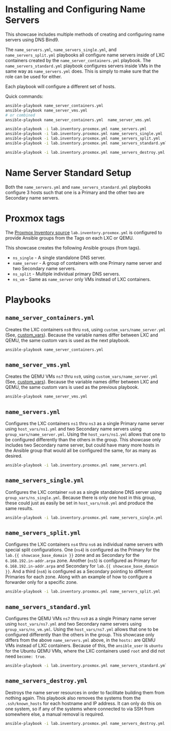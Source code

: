 # Installing and Configuring Name Servers

This showcase includes multiple methods of creating and configuring name servers using DNS Bind9.

The `name_servers.yml`, `name_servers_single.yml`, and `name_servers_split.yml` playbooks all configure name servers inside of LXC containers created by the `name_server_containers.yml` playbook. The `name_servers_standard.yml` playbook configures servers inside VMs in the same way as `name_servers.yml` does. This is simply to make sure that the role can be used for either.

Each playbook will configure a different set of hosts.

Quick commands:

```bash
ansible-playbook name_server_containers.yml
ansible-playbook name_server_vms.yml
# or combined
ansible-playbook name_server_containers.yml  name_server_vms.yml

ansible-playbook -i lab.inventory.proxmox.yml name_servers.yml
ansible-playbook -i lab.inventory.proxmox.yml name_servers_single.yml
ansible-playbook -i lab.inventory.proxmox.yml name_servers_split.yml
ansible-playbook -i lab.inventory.proxmox.yml name_servers_standard.yml

ansible-playbook -i lab.inventory.proxmox.yml name_servers_destroy.yml
```

# Name Server Standard Setup

Both the `name_servers.yml` and `name_servers_standard.yml` playbooks configure 3 hosts such that one is a Primary and the other two are Secondary name servers. 

# Proxmox tags

The [Proxmox Inventory source](https://docs.ansible.com/ansible/latest/collections/community/general/proxmox_inventory.html) `lab.inventory.proxmox.yml` is configured to provide Ansible groups from the Tags on each LXC or QEMU.

This showcase creates the following Ansible groups (from tags).

- `ns_single` - A single standalone DNS server.
- `name_server` - A group of containers with one Primary name server and two Secondary name servers.
- `ns_split` - Multiple individual primary DNS servers.
- `ns_vm` - Same as `name_server` only VMs instead of LXC containers.

# Playbooks

## `name_server_containers.yml`

Creates the LXC containers `ns0` thru `ns6`, using `custom_vars/name_server.yml` (See, [custom_vars](Custom_vars.md)). Because the variable names differ between LXC and QEMU, the same custom vars is used as the next playbook.

```bash
ansible-playbook name_server_containers.yml
```

## `name_server_vms.yml`

Creates the QEMU VMs `ns7` thru `ns9`, using `custom_vars/name_server.yml` (See, [custom_vars](Custom_vars.md)). Because the variable names differ between LXC and QEMU, the same custom vars is used as the previous playbook.

```bash
ansible-playbook name_server_vms.yml
```

## `name_servers.yml`

Configures the LXC containers `ns1` thru `ns3` as a single Primary name server using `host_vars/ns1.yml` and two Secondary name servers using `group_vars/name_server.yml`. Using the `host_vars/ns1.yml` allows that one to be configured differently than the others in the group. This showcase only includes two Secondary name server, but could have many more hosts in the Ansible group that would all be configured the same, for as many as desired.

```bash
ansible-playbook -i lab.inventory.proxmox.yml name_servers.yml
```

## `name_servers_single.yml`

Configures the LXC container `ns0` as a single standalone DNS server using `group_vars/ns_single.yml`. Because there is only one host in this group, these could just as easily be set in `host_vars/ns0.yml` and produce the same results.

```bash
ansible-playbook -i lab.inventory.proxmox.yml name_servers_single.yml
```

## `name_servers_split.yml`

Configures the LXC containers `ns4` thru `ns6` as individual name servers with special split configurations. One (`ns4`) is configured as the Primary for the `lab.{{ showcase_base_domain }}` zone and as Secondary for the `6.168.192.in-addr.arpa` zone. Another (`ns5`) is configured as Primary for `6.168.192.in-addr.arpa` and Secondary for `lab.{{ showcase_base_domain }}`. And a third (`ns6`) is configured as a Secondary pointing to different Primaries for each zone. Along with an example of how to configure a forwarder only for a specific zone.

```bash
ansible-playbook -i lab.inventory.proxmox.yml name_servers_split.yml
```

## `name_servers_standard.yml`

Configures the QEMU VMs `ns7` thru `ns9` as a single Primary name server using `host_vars/ns7.yml` and two Secondary name servers using `group_vars/ns_vm.yml`. Using the `host_vars/ns7.yml` allows that one to be configured differently than the others in the group. This showcase only differs from the above `name_servers.yml` above, in the `hosts:` are QEMU VMs instead of LXC containers. Because of this, the `ansible_user` is `ubuntu` for the Ubuntu QEMU VMs, where the LXC containers used `root` and did not need `become: true`.

```bash
ansible-playbook -i lab.inventory.proxmox.yml name_servers_standard.yml
```

## `name_servers_destroy.yml`

Destroys the name server resources in order to facilitate building them from nothing again. This playbook also removes the systems from the `.ssh/known_hosts` for each hostname and IP address. It can only do this on one system, so if any of the systems where connected to via SSH from somewhere else, a manual removal is required.

```bash
ansible-playbook -i lab.inventory.proxmox.yml name_servers_destroy.yml
```
